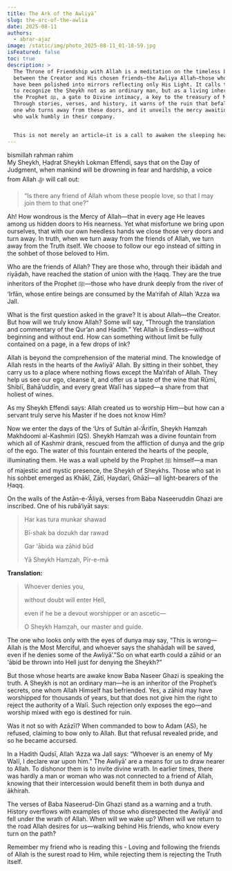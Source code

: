 ```yaml
---
title: The Ark of the Awliyā’
slug: the-arc-of-the-awlia
date: 2025-08-11
authors:
  - abrar-ajaz
image: /static/img/photo_2025-08-11_01-18-59.jpg
isFeatured: false
toc: true
description: >
  The Throne of Friendship with Allah is a meditation on the timeless bond
  between the Creator and His chosen friends—the Awliya Allah—those whose hearts
  have been polished into mirrors reflecting only His Light. It calls the reader
  to recognize the Sheykh not as an ordinary man, but as a living inheritance of
  the Prophet ﷺ, a gate to Divine intimacy, a key to the treasury of Ma‘rifat.
  Through stories, verses, and history, it warns of the ruin that befalls the
  one who turns away from these doors, and it unveils the mercy awaiting those
  who walk humbly in their company.


  This is not merely an article—it is a call to awaken the sleeping heart, to drink from the fountain of the friends of Allah, and to step onto the path where love becomes worship, and worship becomes love.
---
```

bismillah rahman rahim\
My Sheykh, Ḥaḍrat Sheykh Lokman Effendi, says that on the Day of Judgment, when mankind will be drowning in fear and hardship, a voice from Allah ﷻ will call out:

> “Is there any friend of Allah whom these people love, so that I may join them to that one?”

Ah! How wondrous is the Mercy of Allah—that in every age He leaves among us hidden doors to His nearness. Yet what misfortune we bring upon ourselves, that with our own heedless hands we close those very doors and turn away. In truth, when we turn away from the friends of Allah, we turn away from the Truth itself. We choose to follow our ego instead of sitting in the sohbet of those beloved to Him.

Who are the friends of Allah? They are those who, through their ibādah and riyāḍah, have reached the station of union with the Ḥaqq. They are the true inheritors of the Prophet ﷺ—those who have drunk deeply from the river of ‘Irfān, whose entire beings are consumed by the Ma‘rifah of Allah ‘Azza wa Jall.

What is the first question asked in the grave? It is about Allah—the Creator. But how will we truly know Allah? Some will say, “Through the translation and commentary of the Qur’an and Hadith.” Yet Allah is Endless—without beginning and without end. How can something without limit be fully contained on a page, in a few drops of ink?

Allah is beyond the comprehension of the material mind. The knowledge of Allah rests in the hearts of the Awliyā’ Allah. By sitting in their sohbet, they carry us to a place where nothing flows except the Ma‘rifah of Allah. They help us see our ego, cleanse it, and offer us a taste of the wine that Rūmī, Shiblī, Bahā’uddīn, and every great Walī has sipped—a share from that holiest of wines.

As my Sheykh Effendi says: Allah created us to worship Him—but how can a servant truly serve his Master if he does not know Him?

Now we enter the days of the ‘Urs of Sultān al-‘Ārifīn, Sheykh Hamzah Makhdoomi al-Kashmiri (QS). Sheykh Hamzah was a divine fountain from which all of Kashmir drank, rescued from the affliction of dunya and the grip of the ego. The water of this fountain entered the hearts of the people, illuminating them. He was a wall upheld by the Prophet ﷺ himself—a man of majestic and mystic presence, the Sheykh of Sheykhs. Those who sat in his sohbet emerged as Khākī, Zātī, Ḥaydarī, Ghāzī—all light-bearers of the Ḥaqq.

On the walls of the Astān-e-‘Āliyā, verses from Baba Naseeruddin Ghazi are inscribed. One of his rubā‘iyāt says:

> Har kas tura munkar shawad
>
> Bī-shak ba dozukh dar rawad
>
> Gar ‘ābida wa zāhid būd
>
> Yā Sheykh Hamzah, Pīr-e-mā



**Translation:**

> Whoever denies you,
>
> without doubt will enter Hell,
>
> even if he be a devout worshipper or an ascetic—
>
> O Sheykh Hamzah, our master and guide.



The one who looks only with the eyes of dunya may say, “This is wrong—Allah is the Most Merciful, and whoever says the shahādah will be saved, even if he denies some of the Awliyā’.”So on what earth could a zāhid or an ‘ābid be thrown into Hell just for denying the Sheykh?”

But those whose hearts are awake know Baba Naseer Ghazi is speaking the truth. A Sheykh is not an ordinary man—he is an inheritor of the Prophet’s secrets, one whom Allah Himself has befriended. Yes, a zāhid may have worshipped for thousands of years, but that does not give him the right to reject the authority of a Walī. Such rejection only exposes the ego—and worship mixed with ego is destined for ruin.

Was it not so with Azāzīl? When commanded to bow to Adam (AS), he refused, claiming to bow only to Allah. But that refusal revealed pride, and so he became accursed.

In a Hadith Qudsī, Allah ‘Azza wa Jall says: “Whoever is an enemy of My Walī, I declare war upon him.” The Awliyā’ are a means for us to draw nearer to Allah. To dishonor them is to invite divine wrath. In earlier times, there was hardly a man or woman who was not connected to a friend of Allah, knowing that their intercession would benefit them in both dunya and ākhirah.

The verses of Baba Naseerud-Din Ghazi stand as a warning and a truth. History overflows with examples of those who disrespected the Awliyā’ and fell under the wrath of Allah. When will we wake up? When will we return to the road Allah desires for us—walking behind His friends, who know every turn on the path? 

Remember my friend who is reading this - Loving and following the friends of Allah is the surest road to Him, while rejecting them is rejecting the Truth itself.